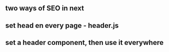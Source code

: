 
## two ways of SEO in next

## set head en every page - header.js



## set a header component, then use it everywhere


